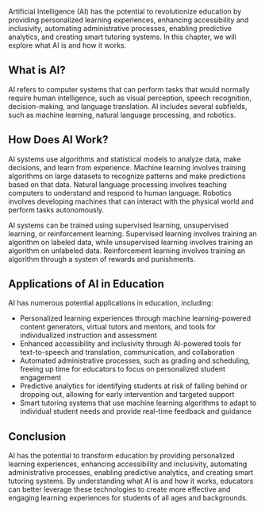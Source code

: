 
Artificial Intelligence (AI) has the potential to revolutionize education by providing personalized learning experiences, enhancing accessibility and inclusivity, automating administrative processes, enabling predictive analytics, and creating smart tutoring systems. In this chapter, we will explore what AI is and how it works.

What is AI?
-----------

AI refers to computer systems that can perform tasks that would normally require human intelligence, such as visual perception, speech recognition, decision-making, and language translation. AI includes several subfields, such as machine learning, natural language processing, and robotics.

How Does AI Work?
-----------------

AI systems use algorithms and statistical models to analyze data, make decisions, and learn from experience. Machine learning involves training algorithms on large datasets to recognize patterns and make predictions based on that data. Natural language processing involves teaching computers to understand and respond to human language. Robotics involves developing machines that can interact with the physical world and perform tasks autonomously.

AI systems can be trained using supervised learning, unsupervised learning, or reinforcement learning. Supervised learning involves training an algorithm on labeled data, while unsupervised learning involves training an algorithm on unlabeled data. Reinforcement learning involves training an algorithm through a system of rewards and punishments.

Applications of AI in Education
-------------------------------

AI has numerous potential applications in education, including:

* Personalized learning experiences through machine learning-powered content generators, virtual tutors and mentors, and tools for individualized instruction and assessment
* Enhanced accessibility and inclusivity through AI-powered tools for text-to-speech and translation, communication, and collaboration
* Automated administrative processes, such as grading and scheduling, freeing up time for educators to focus on personalized student engagement
* Predictive analytics for identifying students at risk of falling behind or dropping out, allowing for early intervention and targeted support
* Smart tutoring systems that use machine learning algorithms to adapt to individual student needs and provide real-time feedback and guidance

Conclusion
----------

AI has the potential to transform education by providing personalized learning experiences, enhancing accessibility and inclusivity, automating administrative processes, enabling predictive analytics, and creating smart tutoring systems. By understanding what AI is and how it works, educators can better leverage these technologies to create more effective and engaging learning experiences for students of all ages and backgrounds.
